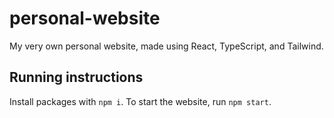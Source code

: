 # personal-website

My very own personal website, made using React, TypeScript, and Tailwind.

## Running instructions

Install packages with `npm i`.
To start the website, run `npm start`.
